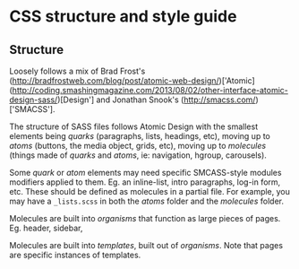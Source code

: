# CSS structure and style guide

## Structure
Loosely follows a mix of Brad Frost's (http://bradfrostweb.com/blog/post/atomic-web-design/)['Atomic] (http://coding.smashingmagazine.com/2013/08/02/other-interface-atomic-design-sass/)[Design'] and Jonathan Snook's (http://smacss.com/)['SMACSS']. 

The structure of SASS files follows Atomic Design with the smallest elements being _quarks_ (paragraphs, lists, headings, etc), moving up to _atoms_ (buttons, the media object, grids, etc), moving up to _molecules_ (things made of _quarks_ and _atoms_, ie: navigation, hgroup, carousels).

Some _quark_ or _atom_ elements may need specific SMCASS-style modules modifiers applied to them. Eg. an inline-list, intro paragraphs, log-in form, etc. These should be defined as molecules in a partial file. For example, you may have a `_lists.scss` in both the _atoms_ folder and the _molecules_ folder.

Molecules are built into _organisms_ that function as large pieces of pages. Eg. header, sidebar, 

Molecules are built into _templates_, built out of _organisms_. Note that pages are specific instances of templates. 